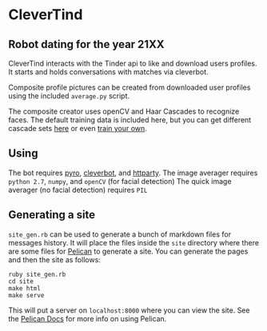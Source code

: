 CleverTind
==========
Robot dating for the year 21XX
----------

CleverTind interacts with the Tinder api to like and download users profiles.
It starts and holds conversations with matches via cleverbot.

Composite profile pictures can be created from downloaded user profiles using
the included `average.py` script.

The composite creator uses openCV and Haar Cascades to recognize faces. The default
training data is included here, but you can get different cascade sets
 [here](https://github.com/Itseez/opencv/tree/master/data/haarcascades)
or even [train your own](http://docs.opencv.org/doc/user_guide/ug_traincascade.html).

Using
-------
The bot requires [pyro](https://github.com/nneal/tinder_pyro),
[cleverbot](https://github.com/benmanns/cleverbot),
and [httparty](https://github.com/jnunemaker/httparty).
The image averager requires `python 2.7`, `numpy`, and `openCV` (for facial
detection)
The quick image averager (no facial detection) requires `PIL`

Generating a site
---------
`site_gen.rb` can be used to generate a bunch of markdown files for messages 
history. It will place the files inside the `site` directory where there are
some files for [Pelican](https://github.com/getpelican/pelican) to generate a 
site. 
You can generate the pages and then the site as follows:

    ruby site_gen.rb
    cd site
    make html
    make serve

This will put a server on `localhost:8000` where you can view the site. See the
[Pelican Docs](http://docs.getpelican.com/en/3.5.0/) for more info on using
Pelican.
